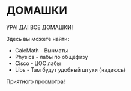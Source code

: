 # ДОМАШКИ

УРА! ДА! ВСЕ ДОМАШКИ!

Здесь вы можете найти:

* CalcMath - Вычматы
* Physics - лабы по общефизу
* Cisco - ЦОС лабы
* Libs - Там будут удобный штуки (надеюсь)

Приятного просмотра!